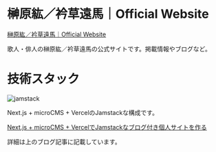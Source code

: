 # 榊原紘／衿草遠馬｜Official Website

[榊原紘／衿草遠馬｜Official Website](https://hiro-tohma-official-website.com)

歌人・俳人の榊原紘／衿草遠馬の公式サイトです。掲載情報やブログなど。

# 技術スタック

![jamstack](https://cdn-ak.f.st-hatena.com/images/fotolife/f/fuyu77/20210111/20210111175547.png)

Next.js + microCMS + VercelのJamstackな構成です。

[Next.js + microCMS + VercelでJamstackなブログ付き個人サイトを作る](https://fuyu.hatenablog.com/entry/2021/01/12/193445)

詳細は上のブログ記事に記載しています。
